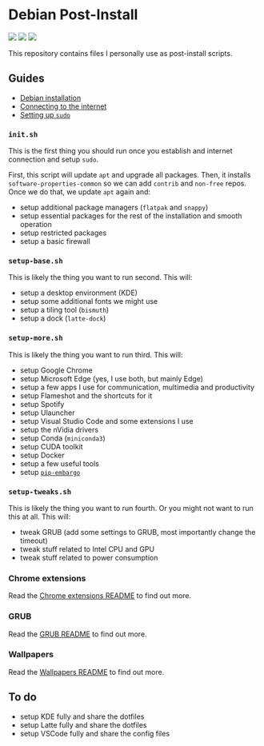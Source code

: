 # Debian Post-Install

![](https://img.shields.io/github/repo-size/suflaj/debian-post-install?style=flat-square)
![](https://img.shields.io/github/license/suflaj/debian-post-install?style=flat-square)
![](https://img.shields.io/github/last-commit/suflaj/debian-post-install?style=flat-square)

This repository contains files I personally use as post-install scripts.

## Guides

- [Debian installation](./guides/debian-installation.md)
- [Connecting to the internet](./guides/connecting-to-the-internet.md)
- [Setting up `sudo`](./guides/setting-up-sudo.md)

### `init.sh`

This is the first thing you should run once you establish and internet connection and setup `sudo`.

First, this script will update `apt` and upgrade all packages. Then, it installs `software-properties-common` so we can add `contrib` and `non-free` repos. Once we do that, we update `apt` again and:

- setup additional package managers (`flatpak` and `snappy`)
- setup essential packages for the rest of the installation and smooth operation
- setup restricted packages
- setup a basic firewall

### `setup-base.sh`

This is likely the thing you want to run second. This will:

- setup a desktop environment (KDE)
- setup some additional fonts we might use
- setup a tiling tool (`bismuth`)
- setup a dock (`latte-dock`)

### `setup-more.sh`

This is likely the thing you want to run third. This will:

- setup Google Chrome
- setup Microsoft Edge (yes, I use both, but mainly Edge)
- setup a few apps I use for communication, multimedia and productivity
- setup Flameshot and the shortcuts for it
- setup Spotify
- setup Ulauncher
- setup Visual Studio Code and some extensions I use
- setup the nVidia drivers
- setup Conda (`miniconda3`)
- setup CUDA toolkit
- setup Docker
- setup a few useful tools
- setup [`pip-embargo`](./scripts/tools/python/.pip-embargo)

### `setup-tweaks.sh`

This is likely the thing you want to run fourth. Or you might not want to run this at all. This will:

- tweak GRUB (add some settings to GRUB, most importantly change the timeout)
- tweak stuff related to Intel CPU and GPU
- tweak stuff related to power consumption

### Chrome extensions

Read the [Chrome extensions README](./chrome-extensions/README.md) to find out more.

### GRUB

Read the [GRUB README](./grub/README.md) to find out more.

### Wallpapers

Read the [Wallpapers README](./wallpapers/README.md) to find out more.

## To do

- setup KDE fully and share the dotfiles
- setup Latte fully and share the dotfiles
- setup VSCode fully and share the config files

